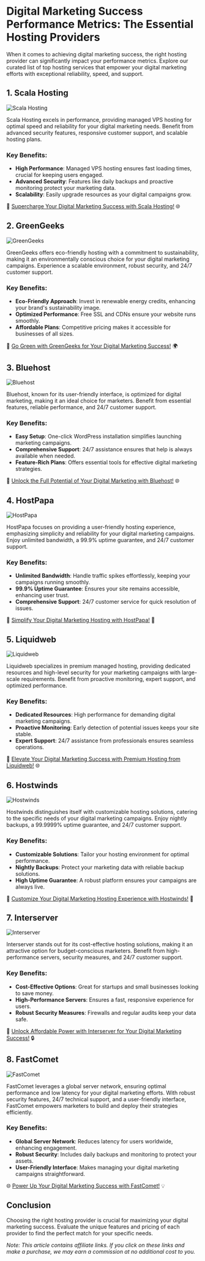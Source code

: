 # Digital Marketing Success Performance Metrics: The Essential Hosting Providers

When it comes to achieving digital marketing success, the right hosting provider can significantly impact your performance metrics. Explore our curated list of top hosting services that empower your digital marketing efforts with exceptional reliability, speed, and support.

## 1. Scala Hosting

![Scala Hosting](https://i.imgur.com/uJ5JIK3.png "Scala Web Hosting")

Scala Hosting excels in performance, providing managed VPS hosting for optimal speed and reliability for your digital marketing needs. Benefit from advanced security features, responsive customer support, and scalable hosting plans.

### Key Benefits:
- **High Performance**: Managed VPS hosting ensures fast loading times, crucial for keeping users engaged.
- **Advanced Security**: Features like daily backups and proactive monitoring protect your marketing data.
- **Scalability**: Easily upgrade resources as your digital campaigns grow.

🚀 [Supercharge Your Digital Marketing Success with Scala Hosting!](https://snipitx.com/scala-jy) 🌐

## 2. GreenGeeks

![GreenGeeks](https://i.imgur.com/eEwuntu.jpg "GreenGeeks Hosting")

GreenGeeks offers eco-friendly hosting with a commitment to sustainability, making it an environmentally conscious choice for your digital marketing campaigns. Experience a scalable environment, robust security, and 24/7 customer support.

### Key Benefits:
- **Eco-Friendly Approach**: Invest in renewable energy credits, enhancing your brand's sustainability image.
- **Optimized Performance**: Free SSL and CDNs ensure your website runs smoothly.
- **Affordable Plans**: Competitive pricing makes it accessible for businesses of all sizes.

🌿 [Go Green with GreenGeeks for Your Digital Marketing Success!](https://snipitx.com/greengeeks-jy) 🌍

## 3. Bluehost

![Bluehost](https://i.imgur.com/PasFF9E.jpeg "Bluehost Hosting")

Bluehost, known for its user-friendly interface, is optimized for digital marketing, making it an ideal choice for marketers. Benefit from essential features, reliable performance, and 24/7 customer support.

### Key Benefits:
- **Easy Setup**: One-click WordPress installation simplifies launching marketing campaigns.
- **Comprehensive Support**: 24/7 assistance ensures that help is always available when needed.
- **Feature-Rich Plans**: Offers essential tools for effective digital marketing strategies.

🚀 [Unlock the Full Potential of Your Digital Marketing with Bluehost!](https://snipitx.com/bluehost-jy) 🌐

## 4. HostPapa

![HostPapa](https://i.imgur.com/ouDTkvl.jpeg "HostPapa Hosting")

HostPapa focuses on providing a user-friendly hosting experience, emphasizing simplicity and reliability for your digital marketing campaigns. Enjoy unlimited bandwidth, a 99.9% uptime guarantee, and 24/7 customer support.

### Key Benefits:
- **Unlimited Bandwidth**: Handle traffic spikes effortlessly, keeping your campaigns running smoothly.
- **99.9% Uptime Guarantee**: Ensures your site remains accessible, enhancing user trust.
- **Comprehensive Support**: 24/7 customer service for quick resolution of issues.

🌈 [Simplify Your Digital Marketing Hosting with HostPapa!](https://snipitx.com/hostpapa-jy) 🚀

## 5. Liquidweb

![Liquidweb](https://i.imgur.com/4IvT9SC.jpeg "Liquidweb Hosting")

Liquidweb specializes in premium managed hosting, providing dedicated resources and high-level security for your marketing campaigns with large-scale requirements. Benefit from proactive monitoring, expert support, and optimized performance.

### Key Benefits:
- **Dedicated Resources**: High performance for demanding digital marketing campaigns.
- **Proactive Monitoring**: Early detection of potential issues keeps your site stable.
- **Expert Support**: 24/7 assistance from professionals ensures seamless operations.

🚀 [Elevate Your Digital Marketing Success with Premium Hosting from Liquidweb!](https://snipitx.com/liquidweb-jy) 🌐

## 6. Hostwinds

![Hostwinds](https://i.imgur.com/53aSNXx.jpeg "Hostwinds Hosting")

Hostwinds distinguishes itself with customizable hosting solutions, catering to the specific needs of your digital marketing campaigns. Enjoy nightly backups, a 99.9999% uptime guarantee, and 24/7 customer support.

### Key Benefits:
- **Customizable Solutions**: Tailor your hosting environment for optimal performance.
- **Nightly Backups**: Protect your marketing data with reliable backup solutions.
- **High Uptime Guarantee**: A robust platform ensures your campaigns are always live.

🌟 [Customize Your Digital Marketing Hosting Experience with Hostwinds!](https://snipitx.com/hostwinds-jy) 🚀

## 7. Interserver

![Interserver](https://i.imgur.com/OM5dOEW.jpeg "Interserver Hosting")

Interserver stands out for its cost-effective hosting solutions, making it an attractive option for budget-conscious marketers. Benefit from high-performance servers, security measures, and 24/7 customer support.

### Key Benefits:
- **Cost-Effective Options**: Great for startups and small businesses looking to save money.
- **High-Performance Servers**: Ensures a fast, responsive experience for users.
- **Robust Security Measures**: Firewalls and regular audits keep your data safe.

💸 [Unlock Affordable Power with Interserver for Your Digital Marketing Success!](https://snipitx.com/interserver-jy) 🔒

## 8. FastComet

![FastComet](https://i.imgur.com/7qgXuWp.png "FastComet Hosting")

FastComet leverages a global server network, ensuring optimal performance and low latency for your digital marketing efforts. With robust security features, 24/7 technical support, and a user-friendly interface, FastComet empowers marketers to build and deploy their strategies efficiently.

### Key Benefits:
- **Global Server Network**: Reduces latency for users worldwide, enhancing engagement.
- **Robust Security**: Includes daily backups and monitoring to protect your assets.
- **User-Friendly Interface**: Makes managing your digital marketing campaigns straightforward.

🌐 [Power Up Your Digital Marketing Success with FastComet!](https://snipitx.com/fastcomet-jy) 💡

## Conclusion
Choosing the right hosting provider is crucial for maximizing your digital marketing success. Evaluate the unique features and pricing of each provider to find the perfect match for your specific needs.

*Note: This article contains affiliate links. If you click on these links and make a purchase, we may earn a commission at no additional cost to you.*

